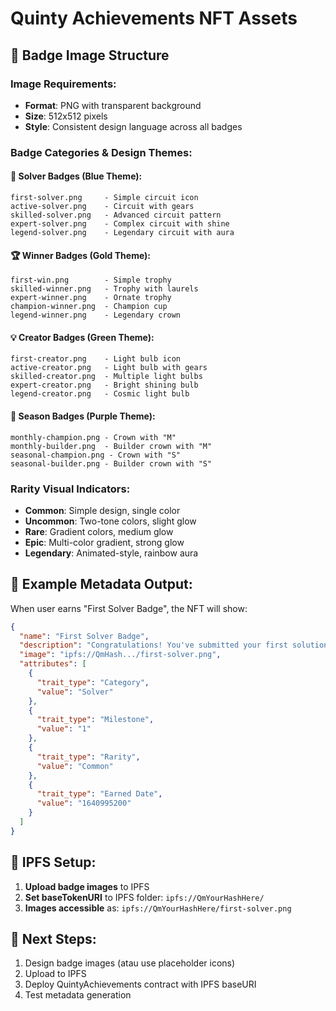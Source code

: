 # Quinty Achievements NFT Assets

## 🎨 Badge Image Structure

### Image Requirements:
- **Format**: PNG with transparent background
- **Size**: 512x512 pixels
- **Style**: Consistent design language across all badges

### Badge Categories & Design Themes:

#### 🔧 Solver Badges (Blue Theme):
```
first-solver.png     - Simple circuit icon
active-solver.png    - Circuit with gears
skilled-solver.png   - Advanced circuit pattern
expert-solver.png    - Complex circuit with shine
legend-solver.png    - Legendary circuit with aura
```

#### 🏆 Winner Badges (Gold Theme):
```
first-win.png        - Simple trophy
skilled-winner.png   - Trophy with laurels
expert-winner.png    - Ornate trophy
champion-winner.png  - Champion cup
legend-winner.png    - Legendary crown
```

#### 💡 Creator Badges (Green Theme):
```
first-creator.png    - Light bulb icon
active-creator.png   - Light bulb with gears
skilled-creator.png  - Multiple light bulbs
expert-creator.png   - Bright shining bulb
legend-creator.png   - Cosmic light bulb
```

#### 👑 Season Badges (Purple Theme):
```
monthly-champion.png - Crown with "M"
monthly-builder.png  - Builder crown with "M"
seasonal-champion.png - Crown with "S"
seasonal-builder.png - Builder crown with "S"
```

### Rarity Visual Indicators:
- **Common**: Simple design, single color
- **Uncommon**: Two-tone colors, slight glow
- **Rare**: Gradient colors, medium glow
- **Epic**: Multi-color gradient, strong glow
- **Legendary**: Animated-style, rainbow aura

## 📝 Example Metadata Output:

When user earns "First Solver Badge", the NFT will show:

```json
{
  "name": "First Solver Badge",
  "description": "Congratulations! You've submitted your first solution to a Quinty bounty. This achievement marks the beginning of your journey as a problem solver.",
  "image": "ipfs://QmHash.../first-solver.png",
  "attributes": [
    {
      "trait_type": "Category",
      "value": "Solver"
    },
    {
      "trait_type": "Milestone",
      "value": "1"
    },
    {
      "trait_type": "Rarity",
      "value": "Common"
    },
    {
      "trait_type": "Earned Date",
      "value": "1640995200"
    }
  ]
}
```

## 🔗 IPFS Setup:

1. **Upload badge images** to IPFS
2. **Set baseTokenURI** to IPFS folder: `ipfs://QmYourHashHere/`
3. **Images accessible** as: `ipfs://QmYourHashHere/first-solver.png`

## 🎯 Next Steps:

1. Design badge images (atau use placeholder icons)
2. Upload to IPFS
3. Deploy QuintyAchievements contract with IPFS baseURI
4. Test metadata generation